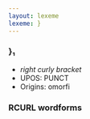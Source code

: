 ```yaml
---
layout: lexeme
lexeme: }
---
```


###  }₁

* _right curly bracket_
* UPOS:  PUNCT
* Origins: omorfi 


### RCURL wordforms


